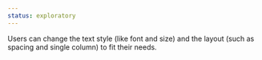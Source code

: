 ```yaml
---
status: exploratory
---
```


Users can change the text style (like font and size) and the layout (such as spacing and single column) to fit their needs.
